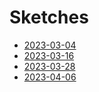 # Sketches
- [2023-03-04](https://dmtkpv.github.io/sketches/2023-03-04/)
- [2023-03-16](https://dmtkpv.github.io/sketches/2023-03-16/)
- [2023-03-28](https://dmtkpv.github.io/sketches/2023-03-28/)
- [2023-04-06](https://dmtkpv.github.io/sketches/2023-04-06/)
